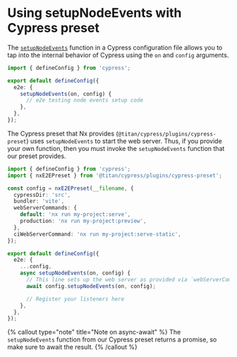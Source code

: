 # Using setupNodeEvents with Cypress preset

The [`setupNodeEvents`](https://docs.cypress.io/guides/references/configuration#setupNodeEvents) function in a Cypress configuration file allows you to tap into the internal behavior of Cypress using the `on` and `config` arguments.

```ts {% fileName="cypress.config.ts" %}
import { defineConfig } from 'cypress';

export default defineConfig({
  e2e: {
    setupNodeEvents(on, config) {
      // e2e testing node events setup code
    },
  },
});
```

The Cypress preset that Nx provides (`@titan/cypress/plugins/cypress-preset`) uses `setupNodeEvents` to start the web server. Thus, if you provide your own function, then you must invoke the `setupNodeEvents` function that our preset provides.

```ts {% fileName="cypress.config.ts" highlightLines=[19] %}
import { defineConfig } from 'cypress';
import { nxE2EPreset } from '@titan/cypress/plugins/cypress-preset';

const config = nxE2EPreset(__filename, {
  cypressDir: 'src',
  bundler: 'vite',
  webServerCommands: {
    default: 'nx run my-project:serve',
    production: 'nx run my-project:preview',
  },
  ciWebServerCommand: 'nx run my-project:serve-static',
});

export default defineConfig({
  e2e: {
    ...config,
    async setupNodeEvents(on, config) {
      // This line sets up the web server as provided via `webServerCommands` and `ciWebServerCommand`
      await config.setupNodeEvents(on, config);

      // Register your listeners here
    },
  },
});
```

{% callout type="note" title="Note on async-await" %}
The `setupNodeEvents` function from our Cypress preset returns a promise, so make sure to await the result.
{% /callout %}
